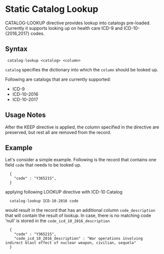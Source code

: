 # Static Catalog Lookup

CATALOG-LOOKUP directive provides lookup into catalogs pre-loaded. Currently it supports looking up
on health care ICD-9 and ICD-10-{2016,2017} codes.

## Syntax

```
 catalog-lookup <catalog> <column>
```
```catalog``` specifies the dictionary into which the ```column``` should be looked up.

Following are catalogs that are currently supported:

* ICD-9
* ICD-10-2016
* ICD-10-2017

## Usage Notes

After the KEEP directive is applied, the column specified in the directive are preserved, but rest all
are removed from the record.


## Example

Let's consider a simple example. Following is the record that contains
one field ```code``` that needs to be looked up.

```
  {
    "code" : "Y36521S",
  }
```

applying following LOOKUP directive with ICD-10 Catalog

```
  catalog-lookup ICD-10-2016 code
```

would result in the record that has an additional column ```code_description```
that will contain the result of lookup. In case, there is no matching code 'null' is stored
in the ```code_icd_10_2016_description```

```
  {
    "code" : "Y36521S",
    "code_icd_10_2016_description" : "War operations involving indirect blast effect of nuclear weapon, civilian, sequela"
  }
```

